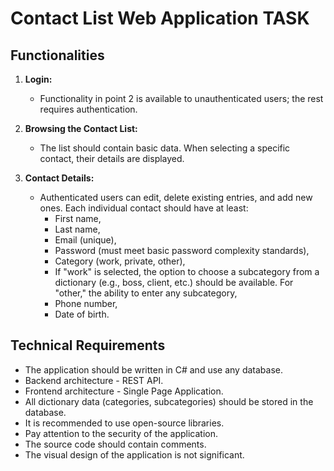 # Contact List Web Application TASK

## Functionalities

1. **Login:**
   - Functionality in point 2 is available to unauthenticated users; the rest requires authentication.

2. **Browsing the Contact List:**
   - The list should contain basic data. When selecting a specific contact, their details are displayed.

3. **Contact Details:**
   - Authenticated users can edit, delete existing entries, and add new ones. Each individual contact should have at least:
     - First name,
     - Last name,
     - Email (unique),
     - Password (must meet basic password complexity standards),
     - Category (work, private, other),
     - If "work" is selected, the option to choose a subcategory from a dictionary (e.g., boss, client, etc.) should be available. For "other," the ability to enter any subcategory,
     - Phone number,
     - Date of birth.

## Technical Requirements

- The application should be written in C# and use any database.
- Backend architecture - REST API.
- Frontend architecture - Single Page Application.
- All dictionary data (categories, subcategories) should be stored in the database.
- It is recommended to use open-source libraries.
- Pay attention to the security of the application.
- The source code should contain comments.
- The visual design of the application is not significant.
